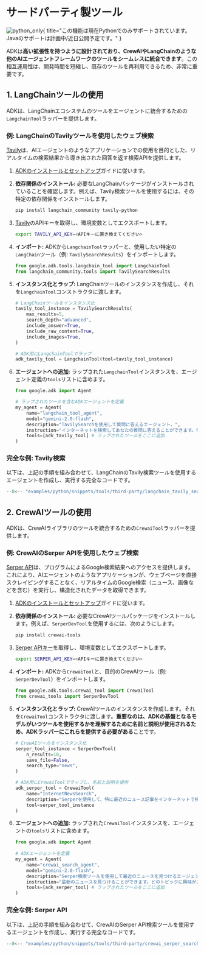# サードパーティ製ツール

![python_only](https://img.shields.io/badge/Currently_supported_in-Python-blue){ title="この機能は現在Pythonでのみサポートされています。Javaのサポートは計画中/近日公開予定です。" }

ADKは**高い拡張性を持つように設計されており、CrewAIやLangChainのような他のAIエージェントフレームワークのツールをシームレスに統合できます**。この相互運用性は、開発時間を短縮し、既存のツールを再利用できるため、非常に重要です。

## 1. LangChainツールの使用

ADKは、LangChainエコシステムのツールをエージェントに統合するための`LangchainTool`ラッパーを提供します。

### 例: LangChainのTavilyツールを使用したウェブ検索

[Tavily](https://tavily.com/)は、AIエージェントのようなアプリケーションでの使用を目的とした、リアルタイムの検索結果から導き出された回答を返す検索APIを提供します。

1.  [ADKのインストールとセットアップ](../get-started/installation.md)ガイドに従います。

2.  **依存関係のインストール:** 必要なLangChainパッケージがインストールされていることを確認します。例えば、Tavily検索ツールを使用するには、その特定の依存関係をインストールします。

    ```bash
    pip install langchain_community tavily-python
    ```

3.  [Tavily](https://tavily.com/)のAPIキーを取得し、環境変数としてエクスポートします。

    ```bash
    export TAVILY_API_KEY=<APIキーに置き換えてください>
    ```

4.  **インポート:** ADKから`LangchainTool`ラッパーと、使用したい特定の`LangChain`ツール（例: `TavilySearchResults`）をインポートします。

    ```py
    from google.adk.tools.langchain_tool import LangchainTool
    from langchain_community.tools import TavilySearchResults
    ```

5.  **インスタンス化とラップ:** LangChainツールのインスタンスを作成し、それを`LangchainTool`コンストラクタに渡します。

    ```py
    # LangChainツールをインスタンス化
    tavily_tool_instance = TavilySearchResults(
        max_results=5,
        search_depth="advanced",
        include_answer=True,
        include_raw_content=True,
        include_images=True,
    )

    # ADK用にLangchainToolでラップ
    adk_tavily_tool = LangchainTool(tool=tavily_tool_instance)
    ```

6.  **エージェントへの追加:** ラップされた`LangchainTool`インスタンスを、エージェント定義の`tools`リストに含めます。

    ```py
    from google.adk import Agent

    # ラップされたツールを含むADKエージェントを定義
    my_agent = Agent(
        name="langchain_tool_agent",
        model="gemini-2.0-flash",
        description="TavilySearchを使用して質問に答えるエージェント。",
        instruction="インターネットを検索してあなたの質問に答えることができます。何でも聞いてください！",
        tools=[adk_tavily_tool] # ラップされたツールをここに追加
    )
    ```

### 完全な例: Tavily検索

以下は、上記の手順を組み合わせて、LangChainのTavily検索ツールを使用するエージェントを作成し、実行する完全なコードです。

```py
--8<-- "examples/python/snippets/tools/third-party/langchain_tavily_search.py"
```

## 2. CrewAIツールの使用

ADKは、CrewAIライブラリのツールを統合するための`CrewaiTool`ラッパーを提供します。

### 例: CrewAIのSerper APIを使用したウェブ検索

[Serper API](https://serper.dev/)は、プログラムによるGoogle検索結果へのアクセスを提供します。これにより、AIエージェントのようなアプリケーションが、ウェブページを直接スクレイピングすることなく、リアルタイムのGoogle検索（ニュース、画像などを含む）を実行し、構造化されたデータを取得できます。

1.  [ADKのインストールとセットアップ](../get-started/installation.md)ガイドに従います。

2.  **依存関係のインストール:** 必要なCrewAIツールパッケージをインストールします。例えば、`SerperDevTool`を使用するには、次のようにします。

    ```bash
    pip install crewai-tools
    ```

3.  [Serper APIキー](https://serper.dev/)を取得し、環境変数としてエクスポートします。

    ```bash
    export SERPER_API_KEY=<APIキーに置き換えてください>
    ```

4.  **インポート:** ADKから`CrewaiTool`と、目的のCrewAIツール（例: `SerperDevTool`）をインポートします。

    ```py
    from google.adk.tools.crewai_tool import CrewaiTool
    from crewai_tools import SerperDevTool
    ```

5.  **インスタンス化とラップ:** CrewAIツールのインスタンスを作成します。それを`CrewaiTool`コンストラクタに渡します。**重要なのは、ADKの基盤となるモデルがいつツールを使用するかを理解するために名前と説明が使用されるため、ADKラッパーにこれらを提供する必要がある**ことです。

    ```py
    # CrewAIツールをインスタンス化
    serper_tool_instance = SerperDevTool(
        n_results=10,
        save_file=False,
        search_type="news",
    )

    # ADK用にCrewaiToolでラップし、名前と説明を提供
    adk_serper_tool = CrewaiTool(
        name="InternetNewsSearch",
        description="Serperを使用して、特に最近のニュース記事をインターネットで検索します。",
        tool=serper_tool_instance
    )
    ```

6.  **エージェントへの追加:** ラップされた`CrewaiTool`インスタンスを、エージェントの`tools`リストに含めます。

    ```py
    from google.adk import Agent
 
    # ADKエージェントを定義
    my_agent = Agent(
        name="crewai_search_agent",
        model="gemini-2.0-flash",
        description="Serper検索ツールを使用して最近のニュースを見つけるエージェント。",
        instruction="最新のニュースを見つけることができます。どのトピックに興味がありますか？",
        tools=[adk_serper_tool] # ラップされたツールをここに追加
    )
    ```

### 完全な例: Serper API

以下は、上記の手順を組み合わせて、CrewAIのSerper API検索ツールを使用するエージェントを作成し、実行する完全なコードです。

```py
--8<-- "examples/python/snippets/tools/third-party/crewai_serper_search.py"
```